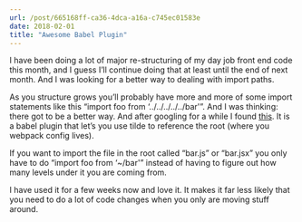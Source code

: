 ```yaml
---
url: /post/665168ff-ca36-4dca-a16a-c745ec01583e
date: 2018-02-01
title: "Awesome Babel Plugin"
---
```


I have been doing a lot of major re-structuring of my day job front end code this month, and I guess I&#8217;ll continue doing that at least until the end of next month. And I was looking for a better way to dealing with import paths.



As you structure grows you&#8217;ll probably have more and more of some import statements like this &#8220;import foo from &#8216;../../../../../bar'&#8221;. And I was thinking: there got to be a better way. And after googling for a while I found [this][1]. It is a babel plugin that let&#8217;s you use tilde to reference the root (where you webpack config lives).



If you want to import the file in the root called &#8220;bar.js&#8221; or &#8220;bar.jsx&#8221; you only have to do &#8220;import foo from &#8216;~/bar'&#8221; instead of having to figure out how many levels under it you are coming from.



I have used it for a few weeks now and love it. It makes it far less likely that you need to do a lot of code changes when you only are moving stuff around.



 [1]: https://www.npmjs.com/package/babel-plugin-root-import